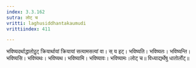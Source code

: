 ```yaml
---
index: 3.3.162
sutra: लोट् च
vritti: laghusiddhantakaumudi
vrittiindex: 411

---
```

भविष्यदर्थाद्धातोरॢट् क्रियार्थायां क्रियायां सत्यामसत्यां वा। स् य इट्। भविष्यति। भविष्यतः। भविष्यन्ति। भविष्यसि। भविष्यथः। भविष्यथ। भविष्यामि। भविष्यावः। भविष्यामः।लोट् च॥ विध्याद्यर्थेषु धातोर्लोट्॥